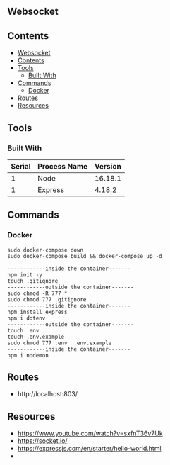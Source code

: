 ## Websocket

## Contents

- [Websocket](#websocket)
- [Contents](#contents)
- [Tools](#tools)
  - [Built With](#built-with)
- [Commands](#commands)
  - [Docker](#docker)
- [Routes](#routes)
- [Resources](#resources)

## Tools

### Built With

| Serial | Process Name | Version |
| ------ | ------------ | ------- |
| 1      | Node         | 16.18.1 |
| 1      | Express      | 4.18.2  |

## Commands 

### Docker
```
sudo docker-compose down
sudo docker-compose build && docker-compose up -d
```

```
------------inside the container-------
npm init -y
touch .gitignore
------------outside the container-------
sudo chmod -R 777 *
sudo chmod 777 .gitignore
------------inside the container-------
npm install express
npm i dotenv
------------outside the container-------
touch .env
touch .env.example
sudo chmod 777 .env  .env.example
------------inside the container-------
npm i nodemon
```

## Routes
- http://localhost:803/


## Resources
- https://www.youtube.com/watch?v=sxfnT36v7Uk 
- https://socket.io/
- https://expressjs.com/en/starter/hello-world.html 
- 
